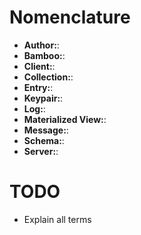 # Nomenclature

- **Author:**:
- **Bamboo:**:
- **Client:**:
- **Collection:**:
- **Entry:**:
- **Keypair:**:
- **Log:**:
- **Materialized View:**:
- **Message:**:
- **Schema:**:
- **Server:**:

# TODO

* Explain all terms
